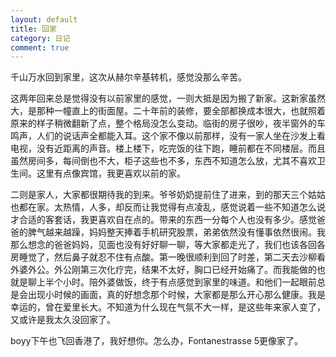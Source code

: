 ```yaml
---
layout: default
title: 回家
category: 日记
comment: true
---
```


千山万水回到家里，这次从赫尔辛基转机，感觉没那么辛苦。

这两年回来总是觉得没有以前家里的感觉，一则大抵是因为搬了新家。这新家虽然大，是那种一幢直上的街面屋。二十年前的装修，要全部都换成本很大，也就照着原来的样子稍微翻新了点，整个格局没怎么变动。临街的房子很吵，夜半窗外的车鸣声，人们的说话声全都能入耳。这个家不像以前那样，没有一家人坐在沙发上看电视，没有近距离的声音。楼上楼下，吃完饭的往下跑，睡前都在不同楼层。而且虽然房间多，每间倒也不大，柜子这些也不多，东西不知道怎么放，尤其不喜欢卫生间。这里有点像宾馆，我更喜欢以前的家。

二则是家人，大家都很期待我的到来。爷爷奶奶提前住了进来，到的那天三个姑姑也都在家。太热情，人多，却反而让我觉得有点凌乱，感觉说着一些不知道怎么说才合适的客套话，我更喜欢自在点的。带来的东西一分每个人也没有多少。感觉爸爸的脾气越来越躁，妈妈整天捧着手机研究股票，弟弟依然没有懂事依然很闹。我那么想念的爸爸妈妈，见面也没有好好聊一聊，等大家都走光了，我们也该各回各房睡觉了，然后鼻子就忍不住有点酸。第一晚很顺利到回了时差，第二天去沙柳看外婆外公。外公刚第三次化疗完，结果不太好，胸口已经开始痛了。而我能做的也就是聊上半个小时。陪外婆做饭，终于有点感觉到家里的味道。和他们一起眼前总是会出现小时候的画面，真的好想念那个时候，大家都是那么开心那么健康。我是幸运的，曾在爱里长大。不知道为什么现在气氛不大一样，是这些年来家人变了，又或许是我太久没回家了。

boyy下午也飞回香港了，我好想你。怎么办，Fontanestrasse 5更像家了。